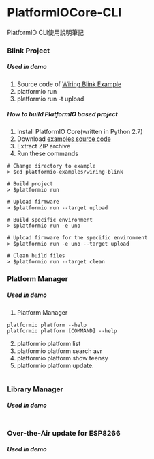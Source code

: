 # PlatformIOCore-CLI
PlatformIO CLI使用說明筆記

### Blink Project
##### Used in demo

1. Source code of <a href="https://github.com/platformio/platformio-examples/tree/develop/wiring-blink" title="MSN Search">Wiring Blink Example</a>
2. platformio run 
3. platformio run -t upload
##### How to build PlatformIO based project

1. Install PlatformIO Core(written in Python 2.7)
2. Download <a href="https://github.com/platformio/platformio-examples/archive/develop.zip" title="MSN Search">examples source code</a>
3. Extract ZIP archive
4. Run these commands


```
# Change directory to example
> $cd platformio-examples/wiring-blink

# Build project
> $platformio run

# Upload firmware
> $platformio run --target upload

# Build specific environment
> $platformio run -e uno

# Upload firmware for the specific environment
> $platformio run -e uno --target upload

# Clean build files
> $platformio run --target clean
```

### Platform Manager
##### Used in demo

1. Platform Manager

```
platformio platform --help
platformio platform [COMMAND] --help
```

2. platformio platform list
3. platformio platform search avr
4. platformio platform show teensy
5. platformio platform update.

```

```
### Library Manager
##### Used in demo
```

```
### Over-the-Air update for ESP8266
##### Used in demo
```

```
